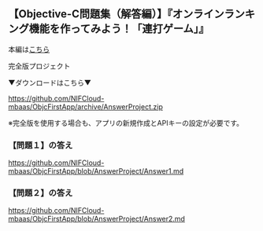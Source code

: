 ## 【Objective-C問題集（解答編）】『オンラインランキング機能を作ってみよう！「連打ゲーム」』

本編は[こちら](https://github.com/NIFCloud-mbaas/ObjcFirstApp)

完全版プロジェクト

▼ダウンロードはこちら▼

https://github.com/NIFCloud-mbaas/ObjcFirstApp/archive/AnswerProject.zip

※完全版を使用する場合も、アプリの新規作成とAPIキーの設定が必要です。


### 【問題１】の答え

https://github.com/NIFCloud-mbaas/ObjcFirstApp/blob/AnswerProject/Answer1.md

### 【問題２】の答え

https://github.com/NIFCloud-mbaas/ObjcFirstApp/blob/AnswerProject/Answer2.md